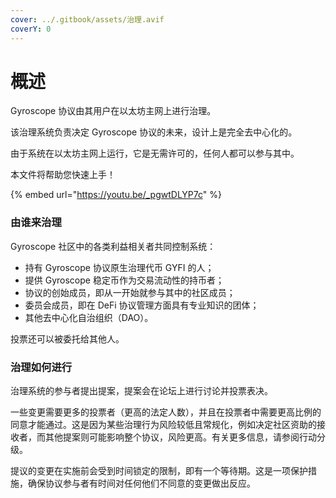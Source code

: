```yaml
---
cover: ../.gitbook/assets/治理.avif
coverY: 0
---
```


# 概述

Gyroscope 协议由其用户在以太坊主网上进行治理。

该治理系统负责决定 Gyroscope 协议的未来，设计上是完全去中心化的。

由于系统在以太坊主网上运行，它是无需许可的，任何人都可以参与其中。

本文件将帮助您快速上手！

{% embed url="https://youtu.be/_pgwtDLYP7c" %}

### 由谁来治理

Gyroscope 社区中的各类利益相关者共同控制系统：

* 持有 Gyroscope 协议原生治理代币 GYFI 的人；
* 提供 Gyroscope 稳定币作为交易流动性的持币者；
* 协议的创始成员，即从一开始就参与其中的社区成员；
* 委员会成员，即在 DeFi 协议管理方面具有专业知识的团体；
* 其他去中心化自治组织（DAO）。

投票还可以被委托给其他人。

### 治理如何进行

治理系统的参与者提出提案，提案会在论坛上进行讨论并投票表决。

一些变更需要更多的投票者（更高的法定人数），并且在投票者中需要更高比例的同意才能通过。这是因为某些治理行为风险较低且常规化，例如决定社区资助的接收者，而其他提案则可能影响整个协议，风险更高。有关更多信息，请参阅行动分级。

提议的变更在实施前会受到时间锁定的限制，即有一个等待期。这是一项保护措施，确保协议参与者有时间对任何他们不同意的变更做出反应。
